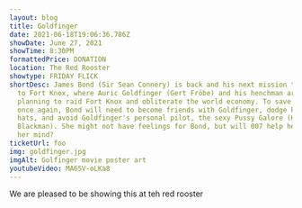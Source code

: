 ```yaml
---
layout: blog
title: Goldfinger
date: 2021-06-18T19:06:36.786Z
showDate: June 27, 2021
showTime: 8:30PM
formattedPrice: DONATION
location: The Red Rooster
showtype: FRIDAY FLICK
shortDesc: James Bond (Sir Sean Connery) is back and his next mission takes him
  to Fort Knox, where Auric Goldfinger (Gert Fröbe) and his henchman are
  planning to raid Fort Knox and obliterate the world economy. To save the world
  once again, Bond will need to become friends with Goldfinger, dodge killer
  hats, and avoid Goldfinger's personal pilot, the sexy Pussy Galore (Honor
  Blackman). She might not have feelings for Bond, but will 007 help her change
  her mind?
ticketUrl: foo
img: goldfinger.jpg
imgAlt: Golfinger movie poster art
youtubeVideo: MA65V-oLKa8
---
```

We are pleased to be showing this at teh red rooster